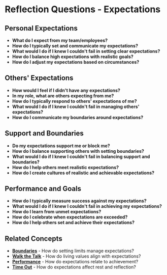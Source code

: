 # Reflection Questions - Expectations

## Personal Expectations
- **What do I expect from my team/employees?**
- **How do I typically set and communicate my expectations?**
- **What would I do if I knew I couldn't fail in setting clear expectations?**
- **How do I balance high expectations with realistic goals?**
- **How do I adjust my expectations based on circumstances?**

## Others' Expectations
- **How would I feel if I didn't have any expectations?**
- **In my role, what are others expecting from me?**
- **How do I typically respond to others' expectations of me?**
- **What would I do if I knew I couldn't fail in managing others' expectations?**
- **How do I communicate my boundaries around expectations?**

## Support and Boundaries
- **Do my expectations support me or block me?**
- **How do I balance supporting others with setting boundaries?**
- **What would I do if I knew I couldn't fail in balancing support and boundaries?**
- **How do I help others meet realistic expectations?**
- **How do I create cultures of realistic and achievable expectations?**

## Performance and Goals
- **How do I typically measure success against my expectations?**
- **What would I do if I knew I couldn't fail in achieving my expectations?**
- **How do I learn from unmet expectations?**
- **How do I celebrate when expectations are exceeded?**
- **How do I help others set and achieve their expectations?**

## Related Concepts
- **[Boundaries](../boundaries/README.md)** - How do setting limits manage expectations?
- **[Walk the Talk](../walk-the-talk/README.md)** - How do living values align with expectations?
- **[Performance](../performance/README.md)** - How do expectations relate to achievement?
- **[Time Out](../time-out/README.md)** - How do expectations affect rest and reflection?

